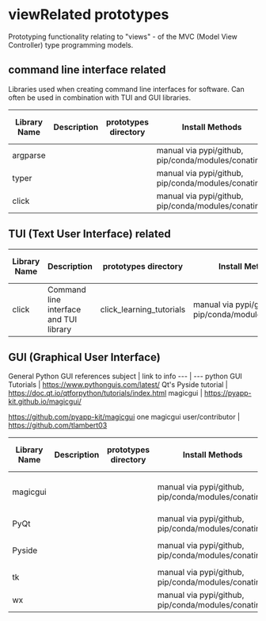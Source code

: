 # viewRelated prototypes

Prototyping functionality relating to "views" - of the MVC (Model View Controller) type programming models.

## command line interface related

Libraries used when creating command line interfaces for software.  Can often be used in combination with TUI and GUI libraries.

Library Name | Description | prototypes directory | Install Methods | upstream Github Repo | Documentation/tutorials
 --- | --- | --- | --- | --- | ---
argparse | | | manual via pypi/github, pip/conda/modules/conatiner | | 
typer | | | manual via pypi/github, pip/conda/modules/conatiner | | 
click | | | manual via pypi/github, pip/conda/modules/conatiner | | 


## TUI (Text User Interface) related


Library Name | Description | prototypes directory | Install Methods | upstream Github Repo | Documentation/tutorials
 --- | --- | --- | --- | --- | --- 
click | Command line interface and TUI library | click_learning_tutorials | manual via pypi/github, pip/conda/modules/conatiner | | 


## GUI (Graphical User Interface)

General Python GUI references
subject  | link to info
 --- | ---
python GUI Tutorials | https://www.pythonguis.com/latest/
Qt's Pyside tutorial | https://doc.qt.io/qtforpython/tutorials/index.html
magicgui | https://pyapp-kit.github.io/magicgui/ </p> https://github.com/pyapp-kit/magicgui
one magicgui user/contributor | https://github.com/tlambert03

Library Name | Description | prototypes directory | Install Methods | upstream Github Repo | Documentation/tutorials
 --- | --- | --- | --- | --- | --- 
magicgui | | | manual via pypi/github, pip/conda/modules/conatiner | | https://pyapp-kit.github.io/magicgui/ </p> .
PyQt | | | manual via pypi/github, pip/conda/modules/conatiner | | 
Pyside | | | manual via pypi/github, pip/conda/modules/conatiner | | https://wiki.qt.io/PySide_Tutorials </p> .
tk | | | manual via pypi/github, pip/conda/modules/conatiner | | 
wx | | | manual via pypi/github, pip/conda/modules/conatiner | | 

